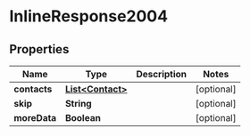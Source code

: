 
# InlineResponse2004

## Properties
Name | Type | Description | Notes
------------ | ------------- | ------------- | -------------
**contacts** | [**List&lt;Contact&gt;**](Contact.md) |  |  [optional]
**skip** | **String** |  |  [optional]
**moreData** | **Boolean** |  |  [optional]



